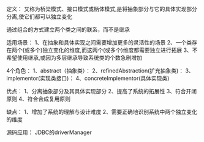 定义：
又称为桥梁模式、接口模式或柄体模式,是将抽象部分与它的具体实现部分分离,使它们都可以独立变化

通过组合的方式建立两个类之间的联系，而不是继承

适用场景：
1、在抽象和具体实现之间需要增加更多的灵活性的场景
2、一个类存在两个(或多个)独立变化的维度,而这两个(或多个)维度都需要独立进行拓展
3、不希望使用继承,或因为多层继承导致系统类的个数急剧增加


4个角色：
1、abstract（抽象类）：
2、refinedAbstraction(扩充抽象类)：
3、implementor(实现类接口)：
4、concreteImplementor(具体实现类)

优点：
1、分离抽象部分及其具体实现部分
2、提高了系统的拓展性
3、符合开闭原则
4、符合合成复用原则

缺点：
1、增加了系统的理解与设计难度
2、需要正确地识别系统中两个独立变化的维度

源码应用：
JDBC的driverManager

